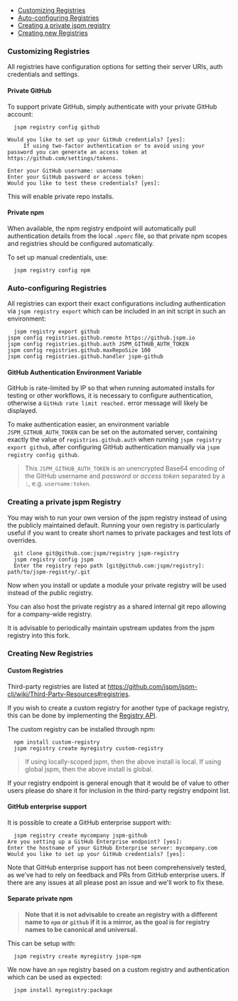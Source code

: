* [Customizing Registries](#customizing-registries)
* [Auto-configuring Registries](#auto-configuring-registries)
* [Creating a private jspm registry](#creating-a-private-jspm-registry)
* [Creating new Registries](#creating-new-registries)

### Customizing Registries

All registries have configuration options for setting their server URIs, auth credentials and settings.

#### Private GitHub

To support private GitHub, simply authenticate with your private GitHub account:

```
  jspm registry config github
```

```
Would you like to set up your GitHub credentials? [yes]: 
     If using two-factor authentication or to avoid using your password you can generate an access token at https://github.com/settings/tokens.

Enter your GitHub username: username
Enter your GitHub password or access token: 
Would you like to test these credentials? [yes]: 
```

This will enable private repo installs.

#### Private npm

When available, the npm registry endpoint will automatically pull authentication details from the local `.npmrc` file, so that private npm scopes and registries should be configured automatically.

To set up manual credentials, use:

```
  jspm registry config npm
```

### Auto-configuring Registries

All registries can export their exact configurations including authentication via `jspm registry export` which can be included in an init script in such an environment:

```
  jspm registry export github
jspm config registries.github.remote https://github.jspm.io
jspm config registries.github.auth JSPM_GITHUB_AUTH_TOKEN
jspm config registries.github.maxRepoSize 100
jspm config registries.github.handler jspm-github
```

#### GitHub Authentication Environment Variable

GitHub is rate-limited by IP so that when running automated installs for testing or other workflows, it is necessary to configure authentication, otherwise a `GitHub rate limit reached.` error message will likely be displayed.

To make authentication easier, an environment variable `JSPM_GITHUB_AUTH_TOKEN` can be set on the automated server, containing exactly the value of `registries.github.auth` when running `jspm registry export github`, after configuring GitHub authentication manually via `jspm registry config github`.

> This `JSPM_GITHUB_AUTH_TOKEN` is an unencrypted Base64 encoding of the GitHub username and *password* or *access token* separated by a `:`, e.g. `username:token`.

### Creating a private jspm Registry

You may wish to run your own version of the jspm registry instead of using the publicly maintained default. Running your own registry is particularly useful if you want to create short names to private packages and test lots of overrides.

```
  git clone git@github.com:jspm/registry jspm-registry
  jspm registry config jspm
  Enter the registry repo path [git@github.com:jspm/registry]: path/to/jspm-registry/.git
```

Now when you install or update a module your private registry will be used instead of the public registry.

You can also host the private registry as a shared internal git repo allowing for a company-wide registry.

It is advisable to periodically maintain upstream updates from the jspm registry into this fork.

### Creating New Registries

#### Custom Registries

Third-party registries are listed at https://github.com/jspm/jspm-cli/wiki/Third-Party-Resources#registries.

If you wish to create a custom registry for another type of package registry, this can be done by implementing the [Registry API](registry-api.md).

The custom registry can be installed through npm:

```
  npm install custom-registry
  jspm registry create myregistry custom-registry
```

> If using locally-scoped jspm, then the above install is local. If using global jspm, then the above install is global.

If your registry endpoint is general enough that it would be of value to other users please do share it for inclusion in the third-party registry endpoint list.

#### GitHub enterprise support

It is possible to create a GitHub enterprise support with:

```
  jspm registry create mycompany jspm-github
Are you setting up a GitHub Enterprise endpoint? [yes]: 
Enter the hostname of your GitHub Enterprise server: mycompany.com
Would you like to set up your GitHub credentials? [yes]: 
```

Note that GitHub enterprise support has not been comprehensively tested, as we've had to rely on feedback and PRs from GitHub enterprise users. If there are any issues at all please post an issue and we'll work to fix these.

#### Separate private npm

> **Note that it is not advisable to create an registry with a different name to `npm` or `github` if it is a mirror, as the goal is for registry names to be canonical and universal.**

This can be setup with:

```
  jspm registry create myregistry jspm-npm
```

We now have an `npm` registry based on a custom registry and authentication which can be used as expected:

```
  jspm install myregistry:package
```
